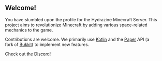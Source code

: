## Welcome!  
You have stumbled upon the profile for the Hydrazine Minecraft Server. This project aims to revolutionize Minecraft by adding various space-related mechanics to the game. 

Contributions are welcome. We primarily use [Kotlin](https://kotlinlang.org/) and the [Paper](https://papermc.io) API (a fork of [Bukkit](https://bukkit.org/)) to implement new features.

Check out the [Discord](https://discord.gg/jYqX9s9FCj)! 
